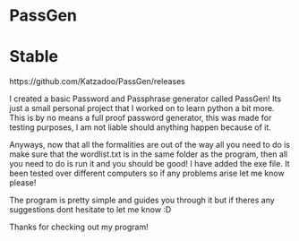 # PassGen


<h1 href=“https://github.com/Katzadoo/PassGen/releases“>Stable</h1>
https://github.com/Katzadoo/PassGen/releases


I created a basic Password and Passphrase generator called PassGen! Its just a small personal project that I worked on to learn python a bit more. This is by no means a full proof password generator, this was made for testing purposes, I am not liable should anything happen because of it.


Anyways, now that all the formalities are out of the way all you need to do is make sure that the wordlist.txt is in the same folder as the program, then all you need to do is run it and you should be good! I have added the exe file. It been tested over different computers so if any problems arise let me know please!


The program is pretty simple and guides you through it but if theres any suggestions dont hesitate to let me know :D


Thanks for checking out my program!
